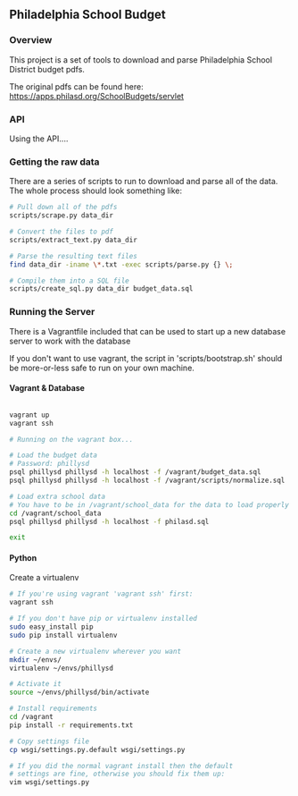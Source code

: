 ## Philadelphia School Budget

### Overview
This project is a set of tools to download and parse
Philadelphia School District budget pdfs.

The original pdfs can be found here:
https://apps.philasd.org/SchoolBudgets/servlet

### API
Using the API....

### Getting the raw data

There are a series of scripts to run to download and
parse all of the data. The whole process should look
something like:

```bash
# Pull down all of the pdfs
scripts/scrape.py data_dir

# Convert the files to pdf
scripts/extract_text.py data_dir

# Parse the resulting text files
find data_dir -iname \*.txt -exec scripts/parse.py {} \;

# Compile them into a SQL file
scripts/create_sql.py data_dir budget_data.sql
```

### Running the Server

There is a Vagrantfile included that can be used to start
up a new database server to work with the database

If you don't want to use vagrant, the script in 'scripts/bootstrap.sh'
should be more-or-less safe to run on your own machine.

#### Vagrant & Database

```bash

vagrant up
vagrant ssh

# Running on the vagrant box...

# Load the budget data
# Password: phillysd
psql phillysd phillysd -h localhost -f /vagrant/budget_data.sql
psql phillysd phillysd -h localhost -f /vagrant/scripts/normalize.sql

# Load extra school data
# You have to be in /vagrant/school_data for the data to load properly
cd /vagrant/school_data
psql phillysd phillysd -h localhost -f philasd.sql

exit
```

#### Python

Create a virtualenv

```bash
# If you're using vagrant 'vagrant ssh' first:
vagrant ssh

# If you don't have pip or virtualenv installed
sudo easy_install pip
sudo pip install virtualenv

# Create a new virtualenv wherever you want
mkdir ~/envs/
virtualenv ~/envs/phillysd

# Activate it
source ~/envs/phillysd/bin/activate

# Install requirements
cd /vagrant
pip install -r requirements.txt

# Copy settings file
cp wsgi/settings.py.default wsgi/settings.py

# If you did the normal vagrant install then the default
# settings are fine, otherwise you should fix them up:
vim wsgi/settings.py